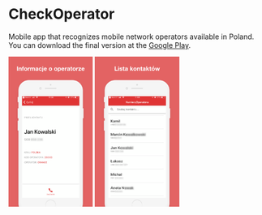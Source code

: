 # CheckOperator
Mobile app that recognizes mobile network operators available in Poland.</br>
You can download the final version at the [Google Play]().
<p float="left">
  <img src="https://raw.githubusercontent.com/gstark0/CheckOperator/master/screenshots/1.png" width="33%"/>
  <img src="https://raw.githubusercontent.com/gstark0/CheckOperator/master/screenshots/2.png" width="33%"/>
</p>
